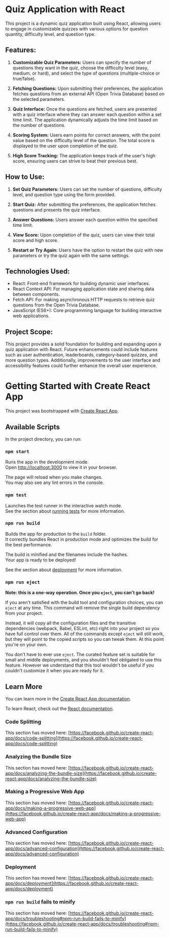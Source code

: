 # Quiz Application with React

This project is a dynamic quiz application built using React, allowing users to engage in customizable quizzes with various options for question quantity, difficulty level, and question type.

## Features:

1. **Customizable Quiz Parameters:** Users can specify the number of questions they want in the quiz, choose the difficulty level (easy, medium, or hard), and select the type of questions (multiple-choice or true/false).

2. **Fetching Questions:** Upon submitting their preferences, the application fetches questions from an external API (Open Trivia Database) based on the selected parameters.

3. **Quiz Interface:** Once the questions are fetched, users are presented with a quiz interface where they can answer each question within a set time limit. The application dynamically adjusts the time limit based on the number of questions.

4. **Scoring System:** Users earn points for correct answers, with the point value based on the difficulty level of the question. The total score is displayed to the user upon completion of the quiz.

5. **High Score Tracking:** The application keeps track of the user's high score, ensuring users can strive to beat their previous best.

## How to Use:

1. **Set Quiz Parameters:** Users can set the number of questions, difficulty level, and question type using the form provided.

2. **Start Quiz:** After submitting the preferences, the application fetches questions and presents the quiz interface.

3. **Answer Questions:** Users answer each question within the specified time limit.

4. **View Score:** Upon completion of the quiz, users can view their total score and high score.

5. **Restart or Try Again:** Users have the option to restart the quiz with new parameters or try the quiz again with the same settings.

## Technologies Used:

- React: Front-end framework for building dynamic user interfaces.
- React Context API: For managing application state and sharing data between components.
- Fetch API: For making asynchronous HTTP requests to retrieve quiz questions from the Open Trivia Database.
- JavaScript (ES6+): Core programming language for building interactive web applications.

## Project Scope:

This project provides a solid foundation for building and expanding upon a quiz application with React. Future enhancements could include features such as user authentication, leaderboards, category-based quizzes, and more question types. Additionally, improvements to the user interface and accessibility features could further enhance the overall user experience.

# Getting Started with Create React App

This project was bootstrapped with [Create React App](https://github.com/facebook/create-react-app).

## Available Scripts

In the project directory, you can run:

### `npm start`

Runs the app in the development mode.\
Open [http://localhost:3000](http://localhost:3000) to view it in your browser.

The page will reload when you make changes.\
You may also see any lint errors in the console.

### `npm test`

Launches the test runner in the interactive watch mode.\
See the section about [running tests](https://facebook.github.io/create-react-app/docs/running-tests) for more information.

### `npm run build`

Builds the app for production to the `build` folder.\
It correctly bundles React in production mode and optimizes the build for the best performance.

The build is minified and the filenames include the hashes.\
Your app is ready to be deployed!

See the section about [deployment](https://facebook.github.io/create-react-app/docs/deployment) for more information.

### `npm run eject`

**Note: this is a one-way operation. Once you `eject`, you can't go back!**

If you aren't satisfied with the build tool and configuration choices, you can `eject` at any time. This command will remove the single build dependency from your project.

Instead, it will copy all the configuration files and the transitive dependencies (webpack, Babel, ESLint, etc) right into your project so you have full control over them. All of the commands except `eject` will still work, but they will point to the copied scripts so you can tweak them. At this point you're on your own.

You don't have to ever use `eject`. The curated feature set is suitable for small and middle deployments, and you shouldn't feel obligated to use this feature. However we understand that this tool wouldn't be useful if you couldn't customize it when you are ready for it.

## Learn More

You can learn more in the [Create React App documentation](https://facebook.github.io/create-react-app/docs/getting-started).

To learn React, check out the [React documentation](https://reactjs.org/).

### Code Splitting

This section has moved here: [https://facebook.github.io/create-react-app/docs/code-splitting](https://facebook.github.io/create-react-app/docs/code-splitting)

### Analyzing the Bundle Size

This section has moved here: [https://facebook.github.io/create-react-app/docs/analyzing-the-bundle-size](https://facebook.github.io/create-react-app/docs/analyzing-the-bundle-size)

### Making a Progressive Web App

This section has moved here: [https://facebook.github.io/create-react-app/docs/making-a-progressive-web-app](https://facebook.github.io/create-react-app/docs/making-a-progressive-web-app)

### Advanced Configuration

This section has moved here: [https://facebook.github.io/create-react-app/docs/advanced-configuration](https://facebook.github.io/create-react-app/docs/advanced-configuration)

### Deployment

This section has moved here: [https://facebook.github.io/create-react-app/docs/deployment](https://facebook.github.io/create-react-app/docs/deployment)

### `npm run build` fails to minify

This section has moved here: [https://facebook.github.io/create-react-app/docs/troubleshooting#npm-run-build-fails-to-minify](https://facebook.github.io/create-react-app/docs/troubleshooting#npm-run-build-fails-to-minify)
